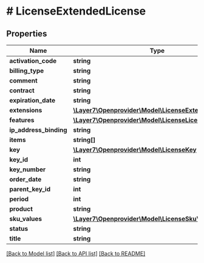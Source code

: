 # # LicenseExtendedLicense

## Properties

Name | Type | Description | Notes
------------ | ------------- | ------------- | -------------
**activation_code** | **string** |  | [optional]
**billing_type** | **string** |  | [optional]
**comment** | **string** |  | [optional]
**contract** | **string** |  | [optional]
**expiration_date** | **string** |  | [optional]
**extensions** | [**\Layer7\Openprovider\Model\LicenseExtendedLicense[]**](LicenseExtendedLicense.md) |  | [optional]
**features** | [**\Layer7\Openprovider\Model\LicenseLicenseItem[]**](LicenseLicenseItem.md) |  | [optional]
**ip_address_binding** | **string** |  | [optional]
**items** | **string[]** |  | [optional]
**key** | [**\Layer7\Openprovider\Model\LicenseKey**](LicenseKey.md) |  | [optional]
**key_id** | **int** |  | [optional]
**key_number** | **string** |  | [optional]
**order_date** | **string** |  | [optional]
**parent_key_id** | **int** |  | [optional]
**period** | **int** |  | [optional]
**product** | **string** |  | [optional]
**sku_values** | [**\Layer7\Openprovider\Model\LicenseSkuValues**](LicenseSkuValues.md) |  | [optional]
**status** | **string** |  | [optional]
**title** | **string** |  | [optional]

[[Back to Model list]](../../README.md#models) [[Back to API list]](../../README.md#endpoints) [[Back to README]](../../README.md)
